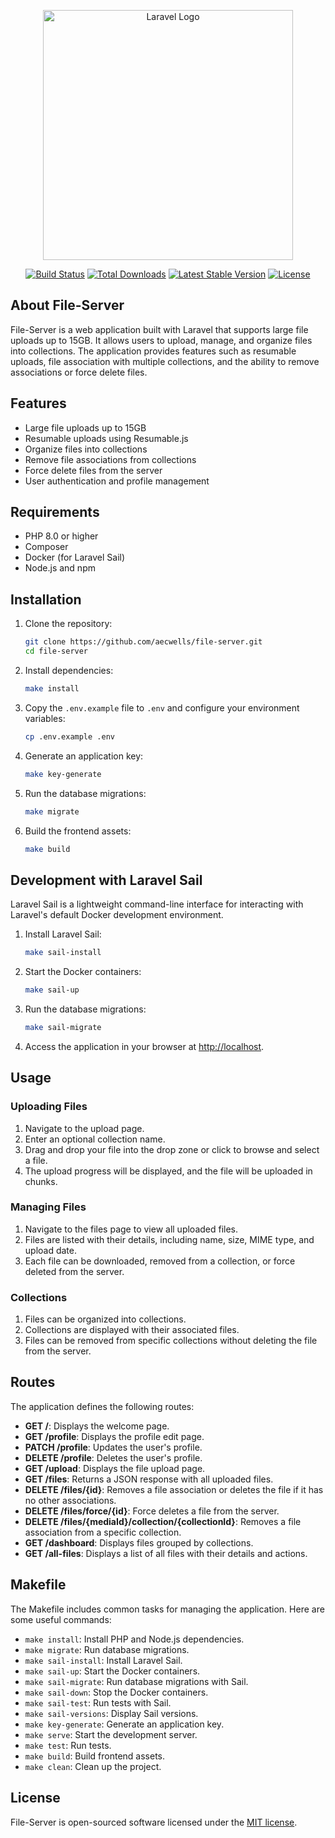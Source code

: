 <p align="center"><a href="https://laravel.com" target="_blank"><img src="https://raw.githubusercontent.com/laravel/art/master/logo-lockup/5%20SVG/2%20CMYK/1%20Full%20Color/laravel-logolockup-cmyk-red.svg" width="400" alt="Laravel Logo"></a></p>

<p align="center">
<a href="https://github.com/laravel/framework/actions"><img src="https://github.com/laravel/framework/workflows/tests/badge.svg" alt="Build Status"></a>
<a href="https://packagist.org/packages/laravel/framework"><img src="https://img.shields.io/packagist/dt/laravel/framework" alt="Total Downloads"></a>
<a href="https://packagist.org/packages/laravel/framework"><img src="https://img.shields.io/packagist/v/laravel/framework" alt="Latest Stable Version"></a>
<a href="https://packagist.org/packages/laravel/framework"><img src="https://img.shields.io/packagist/l/laravel/framework" alt="License"></a>
</p>

## About File-Server

File-Server is a web application built with Laravel that supports large file uploads up to 15GB. It allows users to upload, manage, and organize files into collections. The application provides features such as resumable uploads, file association with multiple collections, and the ability to remove associations or force delete files.

## Features

- Large file uploads up to 15GB
- Resumable uploads using Resumable.js
- Organize files into collections
- Remove file associations from collections
- Force delete files from the server
- User authentication and profile management

## Requirements

- PHP 8.0 or higher
- Composer
- Docker (for Laravel Sail)
- Node.js and npm

## Installation

1. Clone the repository:

    ```bash
    git clone https://github.com/aecwells/file-server.git
    cd file-server
    ```

2. Install dependencies:

    ```bash
    make install
    ```

3. Copy the `.env.example` file to `.env` and configure your environment variables:

    ```bash
    cp .env.example .env
    ```

4. Generate an application key:

    ```bash
    make key-generate
    ```

5. Run the database migrations:

    ```bash
    make migrate
    ```

6. Build the frontend assets:

    ```bash
    make build
    ```

## Development with Laravel Sail

Laravel Sail is a lightweight command-line interface for interacting with Laravel's default Docker development environment.

1. Install Laravel Sail:

    ```bash
    make sail-install
    ```

2. Start the Docker containers:

    ```bash
    make sail-up
    ```

3. Run the database migrations:

    ```bash
    make sail-migrate
    ```

4. Access the application in your browser at [http://localhost](http://localhost).

## Usage

### Uploading Files

1. Navigate to the upload page.
2. Enter an optional collection name.
3. Drag and drop your file into the drop zone or click to browse and select a file.
4. The upload progress will be displayed, and the file will be uploaded in chunks.

### Managing Files

1. Navigate to the files page to view all uploaded files.
2. Files are listed with their details, including name, size, MIME type, and upload date.
3. Each file can be downloaded, removed from a collection, or force deleted from the server.

### Collections

1. Files can be organized into collections.
2. Collections are displayed with their associated files.
3. Files can be removed from specific collections without deleting the file from the server.

## Routes

The application defines the following routes:

- **GET /**: Displays the welcome page.
- **GET /profile**: Displays the profile edit page.
- **PATCH /profile**: Updates the user's profile.
- **DELETE /profile**: Deletes the user's profile.
- **GET /upload**: Displays the file upload page.
- **GET /files**: Returns a JSON response with all uploaded files.
- **DELETE /files/{id}**: Removes a file association or deletes the file if it has no other associations.
- **DELETE /files/force/{id}**: Force deletes a file from the server.
- **DELETE /files/{mediaId}/collection/{collectionId}**: Removes a file association from a specific collection.
- **GET /dashboard**: Displays files grouped by collections.
- **GET /all-files**: Displays a list of all files with their details and actions.

## Makefile

The Makefile includes common tasks for managing the application. Here are some useful commands:

- `make install`: Install PHP and Node.js dependencies.
- `make migrate`: Run database migrations.
- `make sail-install`: Install Laravel Sail.
- `make sail-up`: Start the Docker containers.
- `make sail-migrate`: Run database migrations with Sail.
- `make sail-down`: Stop the Docker containers.
- `make sail-test`: Run tests with Sail.
- `make sail-versions`: Display Sail versions.
- `make key-generate`: Generate an application key.
- `make serve`: Start the development server.
- `make test`: Run tests.
- `make build`: Build frontend assets.
- `make clean`: Clean up the project.

## License

File-Server is open-sourced software licensed under the [MIT license](https://opensource.org/licenses/MIT).
